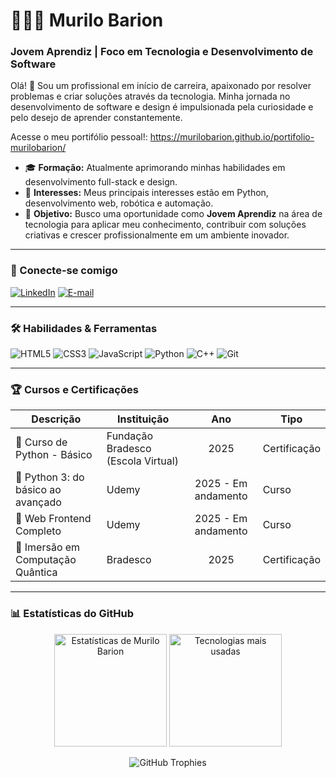 # 👩🏻‍💻 Murilo Barion

### Jovem Aprendiz | Foco em Tecnologia e Desenvolvimento de Software

Olá! 👋 Sou um profissional em início de carreira, apaixonado por resolver problemas e criar soluções através da tecnologia. Minha jornada no desenvolvimento de software e design é impulsionada pela curiosidade e pelo desejo de aprender constantemente.

Acesse o meu portifólio pessoal!: https://murilobarion.github.io/portifolio-murilobarion/

- 🎓 **Formação:** Atualmente aprimorando minhas habilidades em desenvolvimento full-stack e design.
- 🌱 **Interesses:** Meus principais interesses estão em Python, desenvolvimento web, robótica e automação.
- 🎯 **Objetivo:** Busco uma oportunidade como **Jovem Aprendiz** na área de tecnologia para aplicar meu conhecimento, contribuir com soluções criativas e crescer profissionalmente em um ambiente inovador.

---

### 🔗 Conecte-se comigo

[![LinkedIn](https://img.shields.io/badge/LinkedIn-0077B5?style=for-the-badge&logo=linkedin&logoColor=white)](https://www.linkedin.com/in/murilobarion/)
[![E-mail](https://img.shields.io/badge/Gmail-D14836?style=for-the-badge&logo=gmail&logoColor=white)](mailto:murilobarion.p@gmail.com)

---

### 🛠️ Habilidades & Ferramentas

![HTML5](https://img.shields.io/badge/HTML5-E34F26?style=for-the-badge&logo=html5&logoColor=white)
![CSS3](https://img.shields.io/badge/CSS3-1572B6?style=for-the-badge&logo=css3&logoColor=white)
![JavaScript](https://img.shields.io/badge/JavaScript-F7DF1E?style=for-the-badge&logo=javascript&logoColor=black)
![Python](https://img.shields.io/badge/Python-3776AB?style=for-the-badge&logo=python&logoColor=white)
![C++](https://img.shields.io/badge/C%2B%2B-00599C?style=for-the-badge&logo=c%2B%2B&logoColor=white)
![Git](https://img.shields.io/badge/GIT-E44C30?style=for-the-badge&logo=git&logoColor=white)

---

### 🏆 Cursos e Certificações

| Descrição | Instituição | Ano | Tipo |
| --------- | --------- | :---: | ------ |
| 🏅 Curso de Python - Básico | Fundação Bradesco (Escola Virtual) | 2025 | Certificação |
| 🏅 Python 3: do básico ao avançado | Udemy | 2025 - Em andamento | Curso |
| 🏅 Web Frontend Completo | Udemy | 2025 - Em andamento | Curso |
| 🏅 Imersão em Computação Quântica | Bradesco | 2025 | Certificação |

---

### 📊 Estatísticas do GitHub

<p align="center">
  <img height="180em" src="https://github-readme-stats.vercel.app/api?username=murilobarion&show_icons=true&theme=tokyonight&include_all_commits=true&locale=pt-br" alt="Estatísticas de Murilo Barion"/>
  <img height="180em" src="https://github-readme-stats.vercel.app/api/top-langs/?username=murilobarion&theme=tokyonight&layout=compact&custom_title=Tecnologias&langs_count=9" alt="Tecnologias mais usadas"/>
</p>

<p align="center">
  <img src="https://github-profile-trophy.vercel.app/?username=murilobarion&theme=tokyonight&row=1&column=7" alt="GitHub Trophies"/>
</p>
